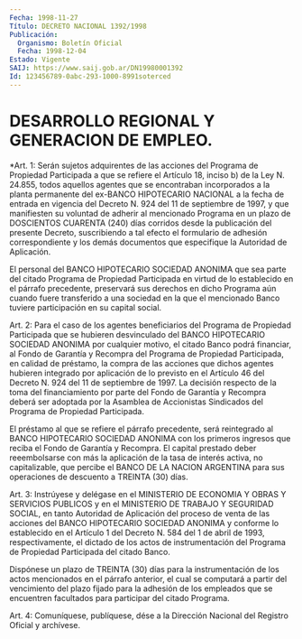 ```yaml
---
Fecha: 1998-11-27
Título: DECRETO NACIONAL 1392/1998
Publicación:
  Organismo: Boletín Oficial
  Fecha: 1998-12-04
Estado: Vigente
SAIJ: https://www.saij.gob.ar/DN19980001392
Id: 123456789-0abc-293-1000-8991soterced
---
```

# DESARROLLO REGIONAL Y GENERACION DE EMPLEO.

<a id="1"></a>
*Art. 1: Serán sujetos adquirentes de las acciones del Programa de Propiedad Participada a que se refiere el Artículo 18, inciso b) de  la  Ley  N. 24.855,  todos  aquellos agentes que se encontraban incorporados  a  la  planta  permanente  del  ex-BANCO  HIPOTECARIO NACIONAL a la fecha de entrada en vigencia del Decreto N. 924 del 11 de septiembre de 1997, y que manifiesten  su voluntad de adherir al mencionado Programa en un plazo de DOSCIENTOS CUARENTA (240) días corridos desde la publicación del presente  Decreto, suscribiendo a tal efecto el formulario de adhesión correspondiente  y  los  demás documentos  que  especifique    la    Autoridad  de  Aplicación.

El  personal  del  BANCO HIPOTECARIO SOCIEDAD ANONIMA que sea parte del citado Programa  de  Propiedad  Participada  en  virtud  de  lo establecido  en  el  párrafo precedente, preservará sus derechos en dicho Programa aún cuando  fuere  transferido  a una sociedad en la que el mencionado Banco tuviere participación en  su capital social.

<a id="2"></a>
Art. 2: Para el caso de los agentes beneficiarios  del Programa de Propiedad  Participada  que  se  hubieren  desvinculado  del  BANCO HIPOTECARIO SOCIEDAD ANONIMA por cualquier motivo, el citado  Banco podrá financiar,  al  Fondo  de Garantía y Recompra del Programa de Propiedad Participada, en calidad  de  préstamo,  la  compra de las acciones que dichos agentes hubieren integrado por aplicación de lo previsto en el Artículo 46 del Decreto N. 924 del 11 de  septiembre de 1997. La  decisión  respecto  de  la toma del financiamiento por parte del Fondo de Garantía y Recompra  deberá ser  adoptada por la Asamblea  de  Accionistas  Sindicados  del  Programa  de  Propiedad Participada.

El préstamo al que se refiere el párrafo precedente, será reintegrado  al BANCO HIPOTECARIO SOCIEDAD ANONIMA con los primeros ingresos que reciba  el  Fondo  de  Garantía y Recompra. El capital prestado deber reeembolsarse con más  la  aplicación  de la tasa de interés activa, no capitalizable, que percibe el BANCO DE LA NACION ARGENTINA  para  sus  operaciones de descuento a TREINTA (30)  días.

<a id="3"></a>
Art. 3: Instrúyese y delégase en el MINISTERIO DE ECONOMIA Y OBRAS Y SERVICIOS PUBLICOS y  en  el  MINISTERIO  DE  TRABAJO Y SEGURIDAD SOCIAL, en tanto Autoridad de Aplicación del proceso  de  venta  de las  acciones  del BANCO HIPOTECARIO SOCIEDAD ANONIMA y conforme lo establecido en el  Artículo 1 del Decreto N. 584 del 1 de abril de 1993, respectivamente, el dictado  de  los actos de instrumentación del  Programa  de  Propiedad  Participada  del    citado  Banco.

Dispónese un plazo de TREINTA (30) días  para la instrumentación de los actos mencionados en el párrafo anterior, el cual se computará a partir del vencimiento del plazo fijado para  la  adhesión  de  los empleados  que  se encuentren facultados para participar del citado Programa.

<a id="4"></a>
Art. 4: Comuníquese, publíquese, dése a la Dirección  Nacional del Registro  Oficial  y  archívese.